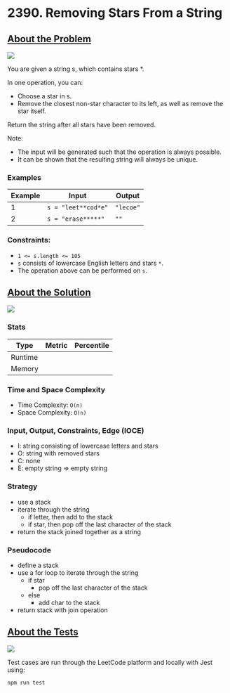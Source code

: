 # 2390. Removing Stars From a String

## <a href='https://leetcode.com/problems/removing-stars-from-a-string/'>About the Problem</a>

<img src='https://img.shields.io/badge/LeetCode-FFA116.svg?style=for-the-badge&logo=LeetCode&logoColor=white' />

You are given a string s, which contains stars *.

In one operation, you can:

- Choose a star in s.
- Remove the closest non-star character to its left, as well as remove the star itself.

Return the string after all stars have been removed.

Note:

- The input will be generated such that the operation is always possible.
- It can be shown that the resulting string will always be unique.

### Examples

| Example| Input | Output |
| --- | --- | --- |
| 1 | `s = "leet**cod*e"` | `"lecoe"` |
| 2 | `s = "erase*****"` | `""` |

### Constraints:

- `1 <= s.length <= 105`
- `s` consists of lowercase English letters and stars `*`.
- The operation above can be performed on `s`.

## <a href='./removeStars.js'>About the Solution</a>

<img src='https://img.shields.io/badge/JavaScript-F7DF1E.svg?style=for-the-badge&logo=JavaScript&logoColor=black' />

<!-- Add Metrics from LeetCode -->
### Stats
| Type | Metric | Percentile |
| --- | --- | --- |
| Runtime |  |  |
| Memory |  |  |

<!-- Change Time and Space Complexity -->
### Time and Space Complexity
 - Time Complexity: `O(n)`
 - Space Complexity: `O(n)`

<!-- Planning -->
### Input, Output, Constraints, Edge (IOCE)

 - I: string consisting of lowercase letters and stars
 - O: string with removed stars
 - C: none
 - E: empty string => empty string

### Strategy
- use a stack
- iterate through the string
  - if letter, then add to the stack
  - if star, then pop off the last character of the stack
- return the stack joined together as a string

### Pseudocode
- define a stack
- use a for loop to iterate through the string
  - if star
    - pop off the last character of the stack
  - else
    - add char to the stack
- return stack with join operation

<!-- Add the link to the test -->
## <a href='removeStars.test.js'>About the Tests</a>

<img src='https://img.shields.io/badge/Jest-C21325.svg?style=for-the-badge&logo=Jest&logoColor=white' />

Test cases are run through the LeetCode platform and locally with Jest using:
```
npm run test
```